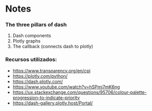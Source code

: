 # Notes

### The three pillars of dash
1. Dash components
2. Plotly graphs
3. The callback (connects dash to plotly)

### Recursos utilizados:
- https://www.transparency.org/en/cpi
- https://plotly.com/python/ 
- https://dash.plotly.com/
- https://www.youtube.com/watch?v=hSPmj7mK6ng
- https://ux.stackexchange.com/questions/95706/colour-palette-progression-to-indicate-priority
- https://dash-gallery.plotly.host/Portal/